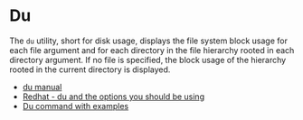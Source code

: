 # Du

The `du` utility, short for disk usage, displays the file system block usage for each file argument and for each directory in the file hierarchy rooted in each directory argument. If no file is specified, the block usage of the hierarchy rooted in the current directory is displayed.

- [du manual](https://man7.org/linux/man-pages/man1/du.1.html)
- [Redhat - du and the options you should be using](https://www.redhat.com/sysadmin/du-command-options)
- [Du command with examples](https://linuxhint.com/linux-du-command-examples/)
